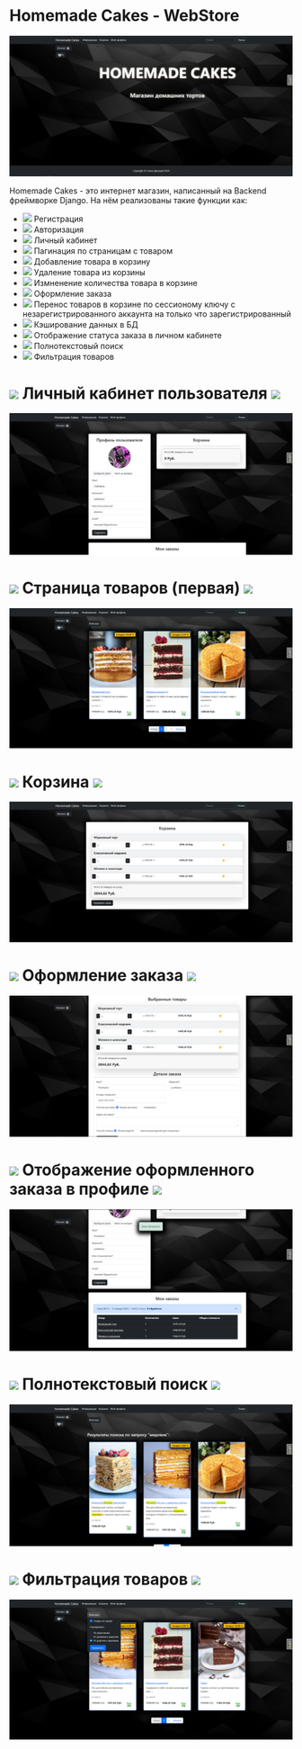 <h1> Homemade Cakes - WebStore </h1>
<img src="/img/WebStore.PNG" />
<p> Homemade Cakes - это интернет магазин, написанный на Backend фреймворке Django.
    На нём реализованы такие функции как:
    <ul>
        <li>
        <img src="https://media1.giphy.com/media/v1.Y2lkPTc5MGI3NjExYXBsbTR5bDlzbHFtNDBrOXQ5amhiNnpwZ2xzbTVwaWlhenh4NXN2ciZlcD12MV9pbnRlcm5hbF9naWZfYnlfaWQmY3Q9Zw/2C6v4QD5d3YOO4YhID/giphy.gif" width="50px"/>
        Регистрация
        </li>
        <li>
         <img src="https://media1.giphy.com/media/v1.Y2lkPTc5MGI3NjExYXBsbTR5bDlzbHFtNDBrOXQ5amhiNnpwZ2xzbTVwaWlhenh4NXN2ciZlcD12MV9pbnRlcm5hbF9naWZfYnlfaWQmY3Q9Zw/2C6v4QD5d3YOO4YhID/giphy.gif" width="50px"/>
        Авторизация</li>
        <li>
         <img src="https://media1.giphy.com/media/v1.Y2lkPTc5MGI3NjExYXBsbTR5bDlzbHFtNDBrOXQ5amhiNnpwZ2xzbTVwaWlhenh4NXN2ciZlcD12MV9pbnRlcm5hbF9naWZfYnlfaWQmY3Q9Zw/2C6v4QD5d3YOO4YhID/giphy.gif" width="50px"/>
        Личный кабинет</li>
        <li>
         <img src="https://media1.giphy.com/media/v1.Y2lkPTc5MGI3NjExYXBsbTR5bDlzbHFtNDBrOXQ5amhiNnpwZ2xzbTVwaWlhenh4NXN2ciZlcD12MV9pbnRlcm5hbF9naWZfYnlfaWQmY3Q9Zw/2C6v4QD5d3YOO4YhID/giphy.gif" width="50px"/>
        Пагинация по страницам с товаром</li>
        <li>
         <img src="https://media1.giphy.com/media/v1.Y2lkPTc5MGI3NjExYXBsbTR5bDlzbHFtNDBrOXQ5amhiNnpwZ2xzbTVwaWlhenh4NXN2ciZlcD12MV9pbnRlcm5hbF9naWZfYnlfaWQmY3Q9Zw/2C6v4QD5d3YOO4YhID/giphy.gif" width="50px"/>
        Добавление товара в корзину</li>
        <li>
         <img src="https://media1.giphy.com/media/v1.Y2lkPTc5MGI3NjExYXBsbTR5bDlzbHFtNDBrOXQ5amhiNnpwZ2xzbTVwaWlhenh4NXN2ciZlcD12MV9pbnRlcm5hbF9naWZfYnlfaWQmY3Q9Zw/2C6v4QD5d3YOO4YhID/giphy.gif" width="50px"/>
        Удаление товара из корзины</li>
        <li>
         <img src="https://media1.giphy.com/media/v1.Y2lkPTc5MGI3NjExYXBsbTR5bDlzbHFtNDBrOXQ5amhiNnpwZ2xzbTVwaWlhenh4NXN2ciZlcD12MV9pbnRlcm5hbF9naWZfYnlfaWQmY3Q9Zw/2C6v4QD5d3YOO4YhID/giphy.gif" width="50px"/>
        Измненение количества товара в корзине</li>
        <li>
         <img src="https://media1.giphy.com/media/v1.Y2lkPTc5MGI3NjExYXBsbTR5bDlzbHFtNDBrOXQ5amhiNnpwZ2xzbTVwaWlhenh4NXN2ciZlcD12MV9pbnRlcm5hbF9naWZfYnlfaWQmY3Q9Zw/2C6v4QD5d3YOO4YhID/giphy.gif" width="50px"/>
        Оформление заказа</li>
        <li>
         <img src="https://media1.giphy.com/media/v1.Y2lkPTc5MGI3NjExYXBsbTR5bDlzbHFtNDBrOXQ5amhiNnpwZ2xzbTVwaWlhenh4NXN2ciZlcD12MV9pbnRlcm5hbF9naWZfYnlfaWQmY3Q9Zw/2C6v4QD5d3YOO4YhID/giphy.gif" width="50px"/>
        Перенос товаров в корзине по сессионому ключу с незарегистрированного аккаунта на только что зарегистрированный</li>
        <li>
         <img src="https://media1.giphy.com/media/v1.Y2lkPTc5MGI3NjExYXBsbTR5bDlzbHFtNDBrOXQ5amhiNnpwZ2xzbTVwaWlhenh4NXN2ciZlcD12MV9pbnRlcm5hbF9naWZfYnlfaWQmY3Q9Zw/2C6v4QD5d3YOO4YhID/giphy.gif" width="50px"/>
        Кэширование данных в БД</li>
        <li>
         <img src="https://media1.giphy.com/media/v1.Y2lkPTc5MGI3NjExYXBsbTR5bDlzbHFtNDBrOXQ5amhiNnpwZ2xzbTVwaWlhenh4NXN2ciZlcD12MV9pbnRlcm5hbF9naWZfYnlfaWQmY3Q9Zw/2C6v4QD5d3YOO4YhID/giphy.gif" width="50px"/>
        Отображение статуса заказа в личном кабинете</li>
        <li>
         <img src="https://media1.giphy.com/media/v1.Y2lkPTc5MGI3NjExYXBsbTR5bDlzbHFtNDBrOXQ5amhiNnpwZ2xzbTVwaWlhenh4NXN2ciZlcD12MV9pbnRlcm5hbF9naWZfYnlfaWQmY3Q9Zw/2C6v4QD5d3YOO4YhID/giphy.gif" width="50px"/>
        Полнотекстовый поиск</li>
        <li>
         <img src="https://media1.giphy.com/media/v1.Y2lkPTc5MGI3NjExYXBsbTR5bDlzbHFtNDBrOXQ5amhiNnpwZ2xzbTVwaWlhenh4NXN2ciZlcD12MV9pbnRlcm5hbF9naWZfYnlfaWQmY3Q9Zw/2C6v4QD5d3YOO4YhID/giphy.gif" width="50px"/>
        Фильтрация товаров</li>
    </ul>
</p>

<h1> <img src="https://media2.giphy.com/media/v1.Y2lkPTc5MGI3NjExbGlydGt3cDU1ZG40d3cydnQxdXRicHJ0ZTZlMm95NGo4anN0cmhuOSZlcD12MV9pbnRlcm5hbF9naWZfYnlfaWQmY3Q9Zw/KA593kO0JvXMs/giphy.gif" width="40px" />
Личный кабинет пользователя <img src="https://media2.giphy.com/media/v1.Y2lkPTc5MGI3NjExbGlydGt3cDU1ZG40d3cydnQxdXRicHJ0ZTZlMm95NGo4anN0cmhuOSZlcD12MV9pbnRlcm5hbF9naWZfYnlfaWQmY3Q9Zw/KA593kO0JvXMs/giphy.gif" width="40px" />
</h1>

<img src="/img/Profile.PNG" />

<h1> <img src="https://media2.giphy.com/media/v1.Y2lkPTc5MGI3NjExbGlydGt3cDU1ZG40d3cydnQxdXRicHJ0ZTZlMm95NGo4anN0cmhuOSZlcD12MV9pbnRlcm5hbF9naWZfYnlfaWQmY3Q9Zw/KA593kO0JvXMs/giphy.gif" width="40px" />
Страница товаров (первая) <img src="https://media2.giphy.com/media/v1.Y2lkPTc5MGI3NjExbGlydGt3cDU1ZG40d3cydnQxdXRicHJ0ZTZlMm95NGo4anN0cmhuOSZlcD12MV9pbnRlcm5hbF9naWZfYnlfaWQmY3Q9Zw/KA593kO0JvXMs/giphy.gif" width="40px" />
</h1>

<img src="/img/Goods.PNG" />

<h1> <img src="https://media2.giphy.com/media/v1.Y2lkPTc5MGI3NjExbGlydGt3cDU1ZG40d3cydnQxdXRicHJ0ZTZlMm95NGo4anN0cmhuOSZlcD12MV9pbnRlcm5hbF9naWZfYnlfaWQmY3Q9Zw/KA593kO0JvXMs/giphy.gif" width="40px" />
Корзина <img src="https://media2.giphy.com/media/v1.Y2lkPTc5MGI3NjExbGlydGt3cDU1ZG40d3cydnQxdXRicHJ0ZTZlMm95NGo4anN0cmhuOSZlcD12MV9pbnRlcm5hbF9naWZfYnlfaWQmY3Q9Zw/KA593kO0JvXMs/giphy.gif" width="40px" />
</h1>

<img src="/img/Card.PNG" />

<h1> <img src="https://media2.giphy.com/media/v1.Y2lkPTc5MGI3NjExbGlydGt3cDU1ZG40d3cydnQxdXRicHJ0ZTZlMm95NGo4anN0cmhuOSZlcD12MV9pbnRlcm5hbF9naWZfYnlfaWQmY3Q9Zw/KA593kO0JvXMs/giphy.gif" width="40px" />
Оформление заказа <img src="https://media2.giphy.com/media/v1.Y2lkPTc5MGI3NjExbGlydGt3cDU1ZG40d3cydnQxdXRicHJ0ZTZlMm95NGo4anN0cmhuOSZlcD12MV9pbnRlcm5hbF9naWZfYnlfaWQmY3Q9Zw/KA593kO0JvXMs/giphy.gif" width="40px" />
</h1>

<img src="/img/Pay.PNG" />

<h1> <img src="https://media2.giphy.com/media/v1.Y2lkPTc5MGI3NjExbGlydGt3cDU1ZG40d3cydnQxdXRicHJ0ZTZlMm95NGo4anN0cmhuOSZlcD12MV9pbnRlcm5hbF9naWZfYnlfaWQmY3Q9Zw/KA593kO0JvXMs/giphy.gif" width="40px" />
Отображение оформленного заказа в профиле <img src="https://media2.giphy.com/media/v1.Y2lkPTc5MGI3NjExbGlydGt3cDU1ZG40d3cydnQxdXRicHJ0ZTZlMm95NGo4anN0cmhuOSZlcD12MV9pbnRlcm5hbF9naWZfYnlfaWQmY3Q9Zw/KA593kO0JvXMs/giphy.gif" width="40px" />
</h1>

<img src="/img/Profile2.png" />

<h1> <img src="https://media2.giphy.com/media/v1.Y2lkPTc5MGI3NjExbGlydGt3cDU1ZG40d3cydnQxdXRicHJ0ZTZlMm95NGo4anN0cmhuOSZlcD12MV9pbnRlcm5hbF9naWZfYnlfaWQmY3Q9Zw/KA593kO0JvXMs/giphy.gif" width="40px" />
Полнотекстовый поиск <img src="https://media2.giphy.com/media/v1.Y2lkPTc5MGI3NjExbGlydGt3cDU1ZG40d3cydnQxdXRicHJ0ZTZlMm95NGo4anN0cmhuOSZlcD12MV9pbnRlcm5hbF9naWZfYnlfaWQmY3Q9Zw/KA593kO0JvXMs/giphy.gif" width="40px" />
</h1>

<img src="/img/Search.PNG" />

<h1> <img src="https://media2.giphy.com/media/v1.Y2lkPTc5MGI3NjExbGlydGt3cDU1ZG40d3cydnQxdXRicHJ0ZTZlMm95NGo4anN0cmhuOSZlcD12MV9pbnRlcm5hbF9naWZfYnlfaWQmY3Q9Zw/KA593kO0JvXMs/giphy.gif" width="40px" />
Фильтрация товаров <img src="https://media2.giphy.com/media/v1.Y2lkPTc5MGI3NjExbGlydGt3cDU1ZG40d3cydnQxdXRicHJ0ZTZlMm95NGo4anN0cmhuOSZlcD12MV9pbnRlcm5hbF9naWZfYnlfaWQmY3Q9Zw/KA593kO0JvXMs/giphy.gif" width="40px" />
</h1>

<img src="/img/Filter.PNG" />